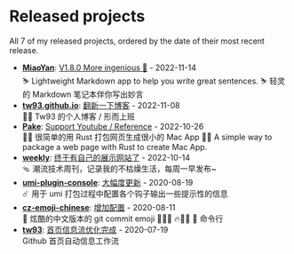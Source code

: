 # Released projects

All <!-- release_count starts -->7<!-- release_count ends --> of my released projects, ordered by the date of their most recent release.

<!-- recent_releases starts -->
* **[MiaoYan](https://github.com/tw93/MiaoYan)**: [V1.8.0 More ingenious 🐝](https://github.com/tw93/MiaoYan/releases/tag/V1.8.0) - 2022-11-14
<br>⛷ Lightweight Markdown app to help you write great sentences. ⛷ 轻灵的 Markdown 笔记本伴你写出妙言
* **[tw93.github.io](https://github.com/tw93/tw93.github.io)**: [翻新一下博客](https://github.com/tw93/tw93.github.io/releases/tag/V0.3.0) - 2022-11-08
<br>🧗‍♂️ Tw93 的个人博客 / 形而上班
* **[Pake](https://github.com/tw93/Pake)**: [Support Youtube / Reference](https://github.com/tw93/Pake/releases/tag/V0.9.0) - 2022-10-26
<br>🤱🏻 很简单的用 Rust 打包网页生成很小的 Mac App  🤱🏻 A simple way to package a web page with Rust to create Mac App.
* **[weekly](https://github.com/tw93/weekly)**: [终于有自己的展示网站了](https://github.com/tw93/weekly/releases/tag/V0.1) - 2022-10-14
<br>🩴 潮流技术周刊，记录我的不枯燥生活，每周一早发布~
* **[umi-plugin-console](https://github.com/tw93/umi-plugin-console)**: [大幅度更新](https://github.com/tw93/umi-plugin-console/releases/tag/v0.2.2) - 2020-08-19
<br>☄️ 用于 umi 打包过程中配置各个钩子输出一些提示性的信息
* **[cz-emoji-chinese](https://github.com/tw93/cz-emoji-chinese)**: [增加配置](https://github.com/tw93/cz-emoji-chinese/releases/tag/v0.3.1) - 2020-08-11
<br>🚴 炫酷的中文版本的 git commit emoji  🐛🎨✨ 🔥💄📝 🎉 命令行
* **[tw93](https://github.com/tw93/tw93)**: [首页信息流优化完成](https://github.com/tw93/tw93/releases/tag/V1.0) - 2020-07-19
<br>Github 首页自动信息工作流
<!-- recent_releases ends -->
